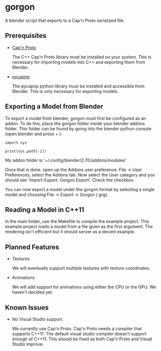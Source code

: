 gorgon
======

A blender script that exports to a Cap'n Proto serialized file.


Prerequisites
-------------

- [Cap'n Proto](http://kentonv.github.io/capnproto/)

  The C++ Cap'n Proto library must be installed on your system. This
  is necessary for importing models into C++ and exporting them from
  Blender.

- [pycapnp](http://jparyani.github.io/pycapnp/)

  The pycapnp python library must be installed and accessible from
  Blender. This is only necessary for exporting models.


Exporting a Model from Blender
------------------------------

To export a model from blender, gorgon must first be configured as an
addon. To do this, place the gorgon folder inside your blender addons
folder. This folder can be found by going into the blender python
console (open blender and press <shift> + <f4>):

  `import sys`
  
  `print(sys.path[-1])`

My addon folder is '~/.config/blender/2.70/addons/modules'

Once that is done, open up the Addons user preference: File -> User
Preferences, select the Addons tab. Now select the User category and
you should see 'Import-Export: Gorgon Export'. Check the checkbox.

You can now export a model under the gorgon format by selecting a
single model and choosing File -> Export -> Gorgon (.grg).


Reading a Model in C++11
------------------------

In the main folder, use the Makefile to compile the example
project. This example project loads a model from a file given as the
first argument. The rendering isn't efficient but it should server as
a decent example.


Planned Features
----------------

- Textures

  We will eventually support multiple textures with texture
  coordinates.

- Animations

  We will add support for animations using either the CPU or the
  GPU. We haven't decided yet.


Known Issues
------------

- No Visual Studio support.

  We currently use Cap'n Proto. Cap'n Proto needs a compiler that
  supports C++11. The default visual studio compiler doesn't support
  enough of C++11. This should be fixed as both Cap'n Proto and Visual
  Studio improve.
